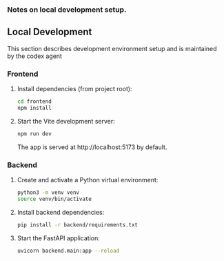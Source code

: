 ### Notes on local development setup.  

## Local Development
This section describes development environment setup and is maintained by the codex agent


### Frontend

1. Install dependencies (from project root):
   ```bash
   cd frontend
   npm install
   ```

2. Start the Vite development server:
   ```bash
   npm run dev
   ```
   The app is served at http://localhost:5173 by default.

### Backend

1. Create and activate a Python virtual environment:
   ```bash
   python3 -m venv venv
   source venv/bin/activate
   ```

2. Install backend dependencies:
   ```bash
   pip install -r backend/requirements.txt
   ```

3. Start the FastAPI application:
   ```bash
   uvicorn backend.main:app --reload
   ```

